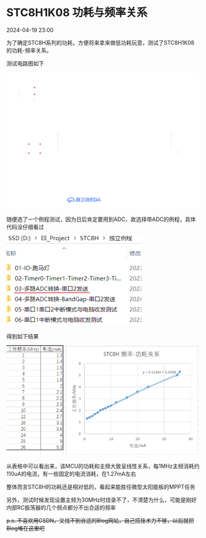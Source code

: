 # STC8H1K08 功耗与频率关系
2024-04-19 23:00


为了确定STC8H系列的功耗，方便将来拿来做低功耗玩意，测试了STC8H1K08的功耗-频率关系。

测试电路图如下

![电路原理图](SCH_Schematic1_1-P1_2024-04-19.svg "电路原理图")

随便选了一个例程测试，因为日后肯定要用到ADC，故选择带ADC的例程，具体代码没仔细看过

![program](program.png "program")

得到如下结果

![result](result.png "result")

从表格中可以看出来，该MCU的功耗和主频大致呈线性关系，每1MHz主频消耗约110uA的电流，有一些固定的电流消耗，在1.27mA左右

整体而言STC8H的功耗还是相对低的，看起来能胜任微型太阳能板的MPPT任务

另外，测试时候发现设置主频为30MHz时烧录不了，不清楚为什么，可能是刚好内部RC振荡器的几个频点都分不出合适的频率

~~p.s. 不喜欢用CSDN，又找不到合适的Blog网站，自己搭技术力不够，以后就把Blog堆在这里吧~~